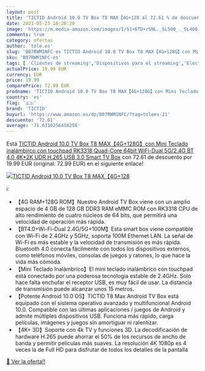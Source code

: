 ```yaml
---
layout: post
title: 'TICTID Android 10.0 TV Box T8 MAX【4G+128 al 72.61 % de descuento'
date: 2021-05-23 16:20:29
image: 'https://m.media-amazon.com/images/I/51+6TD+rSNL._SL500_._SL400_.jpg'
comments: true
category: ofertas
author: 'tole.es'
slug: 'B07RWM1NFC-es TICTID Android 10.0 TV Box T8 MAX【4G+128G】con Mini Teclado...'
sku: 'B07RWM1NFC-es'
tags: [ 'Clientes de streaming','Dispositivos para el streaming','Electrónica','Equipos de audio y Hi-Fi','smart','tictid','tv', ]
actualPrice: 19.99 EUR
currency: EUR
price: 19.99
comparePrice: 72.99 EUR
prodname: 'TICTID Android 10.0 TV Box T8 MAX【4G+128G】con Mini Teclado inalámbirco con touchpad RK3318 Quad-Core 64bit WiFi-Dual 5G/2.4G BT 4.0  4K*2K UDR H.265  USB 3.0 Smart TV Box'
country: 'es'
flag: '🇪🇸'
brand: 'TICTID'
buyurl: 'https://www.amazon.es/dp/B07RWM1NFC/?tag=tolees-21'
descuento: '72.61'
average: '71.6310256410256'
---
```


Está [TICTID Android 10.0 TV Box T8 MAX【4G+128G】con Mini Teclado inalámbirco con touchpad RK3318 Quad-Core 64bit WiFi-Dual 5G/2.4G BT 4.0  4K*2K UDR H.265  USB 3.0 Smart TV Box](https://www.amazon.es/dp/B07RWM1NFC/?tag=tolees-21) con 72.61 de descuento por 19.99 EUR (original: 72.99 EUR) en el siguiente enlace!

[![TICTID Android 10.0 TV Box T8 MAX【4G+128](https://m.media-amazon.com/images/I/51+6TD+rSNL._SL500_._SL400_.jpg)](https://www.amazon.es/dp/B07RWM1NFC/?tag=tolees-21)

ℹ️:

- 【4G RAM+128G ROM】Nuestro Android TV Box viene con un amplio espacio de 4 GB de 128 GB DDR3 RAM eMMC ROM con RK3318 CPU de alto rendimiento de cuatro núcleos de 64 bits, que permitirá una velocidad de operación más rápida.
- 【BT4.0+Wi-Fi-Dual 2.4G/5G+100M】Esta smart box viene compatible con Wi-Fi de 2.4GHz y 5GHz, soporta 100M Ethernet LAN. La señal de Wi-Fi es más estable y la velocidad de transmisión es más rápida. Bluetooth 4.0 conecta fácilmente con todos los dispositivos externos, como teléfonos móviles, consolas de juegos y ratones, lo que hace la vida más cómoda.
- 【Mini Teclado Inalámbrico】El mini teclado inalámbrico con touchpad está conectado por una poderosa tecnología estable de 2.4GHz. Solo hace falta enchufar el receptor USB, es muy fácil de usar. La distancia de transmisión puede alcanzar unos 15 metros.
- 【Potente Android 10.0 OS】TICTID T8 Max Android TV Box está equipado con el sistema operativo avanzado y multifuncional Android 10.0. Compatible con las últimas aplicaciones / juegos de Android y admite múltiples dispositivos USB. Funciona más rápido, carga películas, imágenes y juegos sin amortiguar ni ralentizar.
- 【4K+ 3D】Soporte con 4k TV y funciones 3D. La decodificación de hardware H.265 puede ahorrar el 50% de los recursos de ancho de banda y permitir películas más suaves. La resolución 4K 1080p es 4 veces la de Full HD para disfrutar de todos los detalles de la pantalla

[🛒 Ver la oferta!!](https://www.amazon.es/dp/B07RWM1NFC/?tag=tolees-21)
